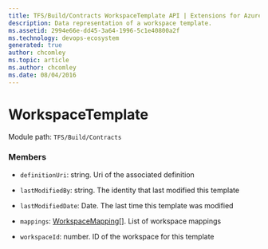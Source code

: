 ```yaml
---
title: TFS/Build/Contracts WorkspaceTemplate API | Extensions for Azure DevOps Services
description: Data representation of a workspace template.
ms.assetid: 2994e66e-dd45-3a64-1996-5c1e40800a2f
ms.technology: devops-ecosystem
generated: true
author: chcomley
ms.topic: article
ms.author: chcomley
ms.date: 08/04/2016
---
```


# WorkspaceTemplate

Module path: `TFS/Build/Contracts`

### Members

* `definitionUri`: string. Uri of the associated definition

* `lastModifiedBy`: string. The identity that last modified this template

* `lastModifiedDate`: Date. The last time this template was modified

* `mappings`: [WorkspaceMapping](./WorkspaceMapping.md)[]. List of workspace mappings

* `workspaceId`: number. ID of the workspace for this template
